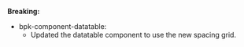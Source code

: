 **Breaking:**

- bpk-component-datatable:
  - Updated the datatable component to use the new spacing grid.